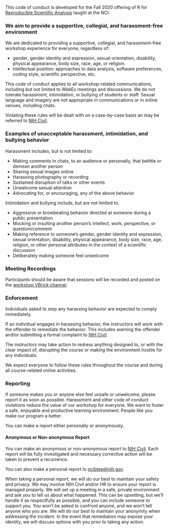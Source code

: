 This code of conduct is developed for the Fall 2020 offering of R for [Reproducible Scientific Analysis](http://swcarpentry.github.io/r-novice-gapminder/) taught at the NCI.

### We aim to provide a supportive, collegial, and harassment-free environment

We are dedicated to providing a supportive, collegial, and
harassment-free workshop experience for everyone, regardless of:

-   gender, gender identity and expression, sexual orientation,
    disability, physical appearance, body size, race, age, or religion.
-   intellectual position: approaches to data analysis, software
    preferences, coding style, scientific perspective, etc.

This code of conduct applies to all workshop-related communications,
including but not limited to WebEx meetings and discussions. We do not tolerate harassment, intimidation, or bullying of students or staff. Sexual language and imagery are not appropriate in communications or in online venues, including chats.

Violating these rules will be dealt with on a case-by-case basis an may be referred to [NIH Civil](https://hr.nih.gov/working-nih/civil).

### Examples of unacceptable harassment, intimidation, and bullying behavior

Harassment includes, but is not limited to:

-   Making comments in chats, to an audience or personally, that
    belittle or demean another person
-   Sharing sexual images online
-   Harassing photography or recording
-   Sustained disruption of talks or other events
-   Unwelcome sexual attention
-   Advocating for, or encouraging, any of the above behavior

Intimidation and bullying include, but are not limited to:

-   Aggressive or browbeating behavior directed at someone during a
    public presentation
-   Mocking or insulting another person’s intellect, work, perspective,
    or question/comment
-   Making reference to someone’s gender, gender identity and
    expression, sexual orientation, disability, physical appearance,
    body size, race, age, religion, or other personal attributes in the
    context of a scientific discussion
-   Deliberately making someone feel unwelcome

### Meeting Recordings

Participants should be aware that sessions will be recorded
and posted on the [workshop VBrick channel](https://nci.rev.vbrick.com/#/media/all?team=fe9c8242-8aed-48b3-8fa1-9def0eb921b9).

### Enforcement

Individuals asked to stop any harassing behavior are expected to comply
immediately.

If an individual engages in harassing behavior, the instructors will work with the offender to remediate the behavior. This includes warning the offender and/or submitting a formal complaint to [NIH Civil](https://hr.nih.gov/working-nih/civil/how-can-i-report-harassment-or-inappropriate-conduct).

The instructors may take action to redress anything designed to, or with
the clear impact of, disrupting the course or making the environment
hostile for any individuals.

We expect everyone to follow these rules throughout the course and
during all course-related online activities.

### Reporting

If someone makes you or anyone else feel unsafe or unwelcome, please
report it as soon as possible. Harassment and other code of conduct
violations reduce the value of our workshop for everyone. We want to
foster a safe, enjoyable and productive learning environment. People
like you make our program a better.

You can make a report either personally or anonymously.

#### Anonymous or Non-anonymous Report

You can make an anonymous or non-anonymous report to
[NIH Civil](https://hr.nih.gov/working-nih/civil). Each report will be fully investigated and necessary corrective action will be taken to prevent a recurrence.

You can also make a personal report to [ncibtep@nih.gov](mailto:ncibtep@nih.gov).

When taking a personal report, we will do our best to maintain your
safety and privacy. We may involve NIH Civil and/or HR to ensure your
report is managed properly. We will set up a meeting in a safe, private environment and ask you to tell us about what happened. This can be upsetting, but we’ll handle it as respectfully as possible, and you can include someone to support you. You won’t be asked to confront anyone, and we won’t tell anyone who you are. We will do our best to maintain your anonymity when addressing the incident. In the event that remediation may expose your identity, we will discuss options with you prior to taking any action.
